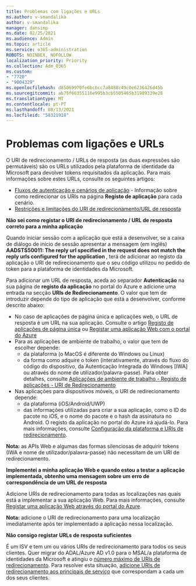 ```yaml
---
title: Problemas com ligações e URLs
ms.author: v-smandalika
author: v-smandalika
manager: dansimp
ms.date: 02/25/2021
ms.audience: Admin
ms.topic: article
ms.service: o365-administration
ROBOTS: NOINDEX, NOFOLLOW
localization_priority: Priority
ms.collection: Adm_O365
ms.custom:
- "7720"
- "9004329"
ms.openlocfilehash: d85069970fe6bc6cc7a8488c49c0e6236426d45b
ms.sourcegitcommit: ab75f66355116e995b3cb5505465b31989339e28
ms.translationtype: MT
ms.contentlocale: pt-PT
ms.lasthandoff: 08/13/2021
ms.locfileid: "58321918"
---
```

# <a name="issues-with-links-and-urls"></a>Problemas com ligações e URLs

O URI de redirecionamento / URLs de resposta (as duas expressões são permutáveis) são os URLs utilizados pela plataforma de identidade da Microsoft para devolver tokens requisitados da aplicação. Para mais informações sobre estes URLs, consulte os seguintes artigos:

- [Fluxos de autenticação e cenários de aplicação](https://docs.microsoft.com/azure/active-directory/develop/authentication-flows-app-scenarios) - Informação sobre como redirecionar os URIs na página **Registo de aplicação** para cada cenário.
- [Restrições e limitações do URI de redirecionamento/URL de resposta](https://docs.microsoft.com/azure/active-directory/develop/reply-url)

**Não sei como registar o URI de redirecionamento / URL de resposta correto para a minha aplicação**

Quando iniciar sessão com a aplicação que está a desenvolver, se a caixa de diálogo de início de sessão apresentar a mensagem (em inglês) **AADSTS50011: The reply url specified in the request does not match the reply urls configured for the application <your app ID>**, terá de adicionar ao registo da aplicação o URI de redirecionamento que o seu código utilizou no pedido de token para a plataforma de identidades da Microsoft.

Para adicionar um URL de resposta, aceda ao separador **Autenticação** na sua página de **registo da aplicação** no portal do Azure e adicione uma entrada na secção **URIs de Redirecionamento**. O valor que tem de introduzir depende do tipo de aplicação que está a desenvolver, conforme descrito abaixo:

- No caso de aplicações de página única e aplicações web, o URL de resposta é um URL na sua aplicação. Consulte o artigo [Registo de aplicações de página única](https://docs.microsoft.com/azure/active-directory/develop/scenario-spa-app-registration#register-a-redirect-uri) ou [Registar uma aplicação Web com o portal do Azure](https://docs.microsoft.com/azure/active-directory/develop/scenario-web-app-sign-user-app-registration?tabs=aspnetcore#register-an-app-using-azure-portal)
- Para as aplicações de ambiente de trabalho, o valor que tem de escolher depende:
    - da plataforma (o MacOS é diferente do Windows ou Linux)
    - da forma como adquire o token (interativamente, através do fluxo do código do dispositivo, da Autenticação Integrada do Windows [IWA] ou através do nome de utilizador/palavra-passe).
    Para obter detalhes, consulte [Aplicações de ambiente de trabalho - Registo de aplicações - URI de Redirecionamento](https://docs.microsoft.com/azure/active-directory/develop/scenario-desktop-app-registration#redirect-uris)
- Nas aplicações para dispositivos móveis, o URI de redirecionamento depende:
    - da plataforma (iOS/Android/UWP)
    - das informações utilizadas para criar a sua aplicação, como o ID do pacote no iOS, e o nome do pacote e o hash da assinatura no Android. O registo da aplicação no portal do Azure irá ajudá-lo. Para mais informações, consulte [Configuração da plataforma e URIs de redirecionamento](https://docs.microsoft.com/azure/active-directory/develop/scenario-mobile-app-registration#platform-configuration-and-redirect-uris).

**Nota:** as APIs Web e algumas das formas silenciosas de adquirir tokens (IWA e nome de utilizador/palavra-passe) não necessitam de um URI de redirecionamento.

**Implementei a minha aplicação Web e quando estou a testar a aplicação implementada, obtenho uma mensagem sobre um erro de correspondência de um URL de resposta**

Adicione URIs de redirecionamento para todas as localizações nas quais está a implementar a sua aplicação Web. Para mais informações, consulte [Registar uma aplicação Web através do portal do Azure](https://docs.microsoft.com/azure/active-directory/develop/scenario-web-app-sign-user-app-registration).

**Nota:** adicione o URI de redirecionamento para uma localização imediatamente após ter implementado a aplicação nessa localização.

**Não consigo registar URLs de resposta suficientes**

É um ISV e tem um ou vários URIs de redirecionamento para todos os seus clientes. Quer migrar do ADAL/Azure AD v1.0 para o MSAL/a plataforma de identidades da Microsoft e atingiu o [número máximo de URIs de redirecionamento](https://docs.microsoft.com/azure/active-directory/develop/reply-url#maximum-number-of-redirect-uris). Para resolver esta situação, [adicione URIs de redirecionamento aos principais de serviço](https://docs.microsoft.com/azure/active-directory/develop/reply-url#add-redirect-uris-to-service-principals) que correspondam a cada um dos seus clientes.
